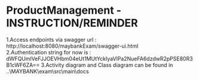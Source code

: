 # ProductManagement - INSTRUCTION/REMINDER

1.Access endpoints via swagger url : http://localhost:8080/maybankExam/swagger-ui.html </br>
2.Authentication string for now is : dWFQUmlVeFJJOEVHbm04eUt1MUtYckIyaVlPa2NueFA6dzdwR2pPSE80R3B1cWF6ZA==
3.Activity diagram and Class diagram can be found in ..\MAYBANK\exam\src\main\docs
